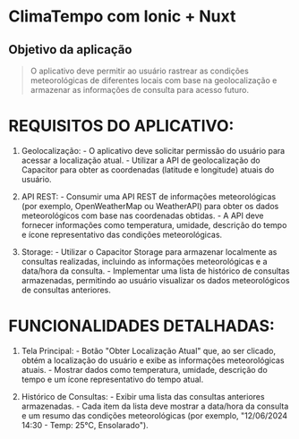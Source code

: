 # ClimaTempo com Ionic + Nuxt

## Objetivo da aplicação

> O aplicativo deve permitir ao usuário rastrear as condições meteorológicas de diferentes locais com base na geolocalização e armazenar as informações de consulta para acesso futuro.

# REQUISITOS DO APLICATIVO: 

1. Geolocalização: - O aplicativo deve solicitar permissão do usuário para acessar a localização atual. - Utilizar a API de geolocalização do Capacitor para obter as coordenadas (latitude e longitude) 
atuais do usuário. 

2. API REST: - Consumir uma API REST de informações meteorológicas (por exemplo, OpenWeatherMap ou 
WeatherAPI) para obter os dados meteorológicos com base nas coordenadas obtidas. - A API deve fornecer informações como temperatura, umidade, descrição do tempo e ícone 
representativo das condições meteorológicas. 

3. Storage: - Utilizar o Capacitor Storage para armazenar localmente as consultas realizadas, incluindo as 
informações meteorológicas e a data/hora da consulta. - Implementar uma lista de histórico de consultas armazenadas, permitindo ao usuário 
visualizar os dados meteorológicos de consultas anteriores.

# FUNCIONALIDADES DETALHADAS: 

1. Tela Principal: - Botão "Obter Localização Atual" que, ao ser clicado, obtém a localização do usuário e exibe 
as informações meteorológicas atuais. - Mostrar dados como temperatura, umidade, descrição do tempo e um ícone representativo 
do tempo atual. 

2. Histórico de Consultas: - Exibir uma lista das consultas anteriores armazenadas. - Cada item da lista deve mostrar a data/hora da consulta e um resumo das condições 
meteorológicas (por exemplo, "12/06/2024 14:30 - Temp: 25°C, Ensolarado").
